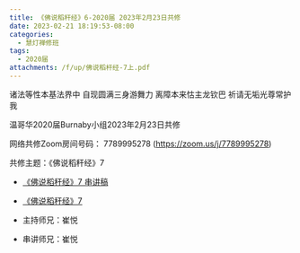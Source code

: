 ```yaml
---
title: 《佛说稻秆经》6-2020届 2023年2月23日共修
date: 2023-02-21 18:19:53-08:00
categories:
  - 慧灯禅修班
tags:
  - 2020届
attachments: /f/up/佛说稻杆经-7上.pdf
---
```

诸法等性本基法界中 自现圆满三身游舞力
离障本来怙主龙钦巴 祈请无垢光尊常护我

温哥华2020届Burnaby小组2023年2月23日共修

网络共修Zoom房间号码： 7789995278 (<https://zoom.us/j/7789995278>)

共修主题：《佛说稻秆经》7

* [《佛说稻秆经》7 串讲稿](/f/up/佛说稻杆经-7上.pdf)
* [《佛说稻秆经》7](https://www.fohuifayu.com/index.php/huideng-jiangtang/jingdian-jiedu/foshuo-daoganjing/2462-p17078)

* 主持师兄：崔悦
* 串讲师兄：崔悦